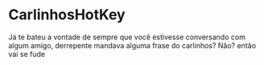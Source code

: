 # CarlinhosHotKey
Já te bateu a vontade de sempre que você estivesse conversando com algum amigo, derrepente mandava alguma frase do carlinhos? Não? então vai se fude
